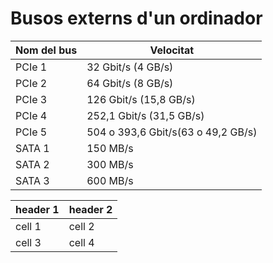 # Busos externs d'un ordinador

| Nom del bus | Velocitat |
| ----------- | --------- |
| PCIe 1 | 32 Gbit/s (4 GB/s) |
| PCIe 2 | 64 Gbit/s (8 GB/s) | 
| PCIe 3 | 126 Gbit/s (15,8 GB/s) |
| PCIe 4 | 252,1 Gbit/s (31,5 GB/s) |
| PCIe 5 | 504 o 393,6 Gbit/s(63 o 49,2 GB/s) |
| SATA 1 | 150 MB/s |
| SATA 2 | 300 MB/s |
| SATA 3 | 600 MB/s |


| header 1 | header 2 |
| -------- | -------- |
| cell 1   | cell 2   |
| cell 3   | cell 4   |
